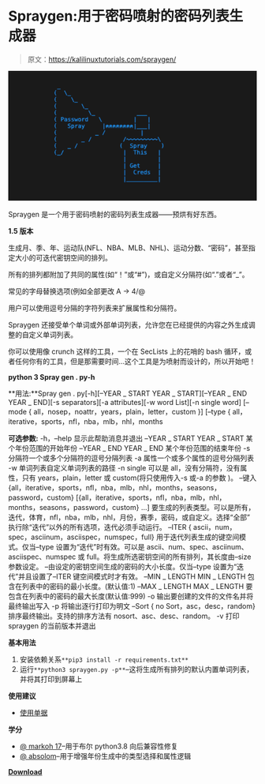 # Spraygen:用于密码喷射的密码列表生成器

> 原文：<https://kalilinuxtutorials.com/spraygen/>

[![Spraygen : Password List Generator For Password Spraying](img/cba1ccd6df51e3be457231d30107a6cd.png "Spraygen : Password List Generator For Password Spraying")](https://1.bp.blogspot.com/-H9TqePitsgg/YINPe4RsFWI/AAAAAAAAI1A/nceUOWnd1_gfx2JhQQHsPC-ZfBLtqCEeACLcBGAsYHQ/s728/Spraygen%25281%2529.png)

Spraygen 是一个用于密码喷射的密码列表生成器——预烘有好东西。

**1.5 版本**

生成月、季、年、运动队(NFL、NBA、MLB、NHL)、运动分数、“密码”，甚至指定大小的可迭代密钥空间的排列。

所有的排列都附加了共同的属性(如“！”或“#”)，或自定义分隔符(如“.”或者“_”。

常见的字母替换选项(例如全部更改 A -> 4/@

用户可以使用逗号分隔的字符列表来扩展属性和分隔符。

Spraygen 还接受单个单词或外部单词列表，允许您在已经提供的内容之外生成调整的自定义单词列表。

你可以使用像 crunch 这样的工具，一个在 SecLists 上的花哨的 bash 循环，或者任何你有的工具，但是那需要时间…这个工具是为喷射而设计的，所以开始吧！

**python 3 Spray gen . py-h**

**用法:**Spray gen . py[-h][–YEAR _ START YEAR _ START][–YEAR _ END YEAR _ END][-s separators][-a attributes][-w word List][-n single word]
[–mode { all，nosep，noattr，years，plain，letter，custom }]
[–type { all，iterative，sports，nfl，nba，mlb，nhl，months

**可选参数:**
-h，–help 显示此帮助消息并退出
–YEAR _ START YEAR _ START
某个年份范围的开始年份
–YEAR _ END YEAR _ END 某个年份范围的结束年份
-s 分隔符一个或多个分隔符的逗号分隔列表
-a 属性一个或多个属性的逗号分隔列表
-w 单词列表自定义单词列表的路径
-n single 可以是 all，没有分隔符，没有属性，只有 years，plain，letter 或 custom(将只使用传入-s 或-a 的参数
)。
–键入{all，iterative，sports，nfl，nba，mlb，nhl，months，seasons，password，custom} [{all，iterative，sports，nfl，nba，mlb，nhl，months，seasons，password，custom} …]
要生成的列表类型。可以是所有，迭代，体育，nfl，nba，mlb，nhl，月份，赛季，密码，或自定义。选择“全部”
执行除“迭代”以外的所有选项，迭代必须手动运行。
–ITER { ascii，num，spec，asciinum，asciispec，numspec，full}
用于迭代列表生成的键空间模式。仅当–type 设置为“迭代”时有效。可以是 ascii、num、spec、asciinum、
asciispec、numspec 或 full。将生成所选密钥空间的所有排列，其长度由–size
参数设定。
–由设定的密钥空间生成的密码的大小长度。仅当–type 设置为“迭代”并且设置了–ITER 键空间模式时才有效。
–MIN _ LENGTH MIN _ LENGTH
包含在列表中的密码的最小长度。(默认值:1)
–MAX _ LENGTH MAX _ LENGTH
要包含在列表中的密码的最大长度(默认值:999)
-o 输出要创建的文件的文件名并将最终输出写入
-p 将输出逐行打印为明文
–Sort { no Sort，asc，desc，random}
排序最终输出。支持的排序方法有 nosort、asc、desc、random。
-v 打印 spraygen 的当前版本并退出

**基本用法**

1.  安装依赖关系`**pip3 install -r requirements.txt**`
2.  运行`**python3 spraygen.py -p**`–这将生成所有排列的默认内置单词列表，并将其打印到屏幕上

**使用建议**

*   [使用单据](https://github.com/3ndG4me/spraygen/blob/main/docs/usage.md)

**学分**

*   [@ markoh 17](https://github.com/MarkoH17)–用于布尔 python3.8 向后兼容性修复
*   [@ absolom](https://github.com/absolomb)–用于增强年份生成中的类型选择和属性逻辑

[**Download**](https://github.com/3ndG4me/spraygen)